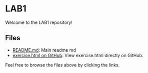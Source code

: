 # LAB1

Welcome to the LAB1 repository!

## Files

- [README.md](https://github.com/ElrohiFilmon/Lab1/blob/main/README.md): Main readme md
- [exercise.html on GitHub](https://github.com/ElrohiFilmon/Lab1/blob/main/exercise.html): View exercise.html directly on GitHub.

Feel free to browse the files above by clicking the links.